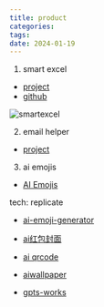 ```yaml
---
title: product
categories: 
tags: 
date: 2024-01-19
---
```


1. smart excel

- [project](https://www.smartexcel.cc/)
- [github](https://github.com/weijunext/smart-excel-ai/)


![smartexcel](https://cdn.jsdelivr.net/gh/YeeKal/img_land/blog/24/0120240119105407.png)

2. email helper

- [project](https://email-helper.vercel.app/)

3. ai emojis

- [AI Emojis](https://emojis.sh/)

tech: replicate

- [ai-emoji-generator](https://vercel.com/templates/next.js/ai-emoji-generator)

- [ai红包封面](https://github.com/all-in-aigc/aicover)
- [ai qrcode](https://midreal.ai/qrcode)
- [aiwallpaper](https://aiwallpaper.shop/)
- [gpts-works](https://github.com/all-in-aigc/gpts-works)